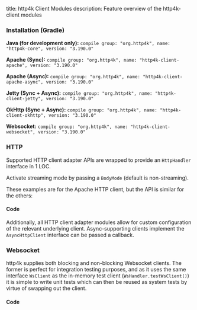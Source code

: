 title: http4k Client Modules
description: Feature overview of the http4k-client modules

### Installation (Gradle)
**Java (for development only):** ```compile group: "org.http4k", name: "http4k-core", version: "3.190.0"```

**Apache (Sync):** ```compile group: "org.http4k", name: "http4k-client-apache", version: "3.190.0"```

**Apache (Async):** ```compile group: "org.http4k", name: "http4k-client-apache-async", version: "3.190.0"```

**Jetty (Sync + Async):** ```compile group: "org.http4k", name: "http4k-client-jetty", version: "3.190.0"```

**OkHttp (Sync + Async):** ```compile group: "org.http4k", name: "http4k-client-okhttp", version: "3.190.0"```

**Websocket:** ```compile group: "org.http4k", name: "http4k-client-websocket", version: "3.190.0"```

### HTTP
Supported HTTP client adapter APIs are wrapped to provide an `HttpHandler` interface in 1 LOC.

Activate streaming mode by passing a `BodyMode` (default is non-streaming).

These examples are for the Apache HTTP client, but the API is similar for the others:

#### Code [<img class="octocat"/>](https://github.com/http4k/http4k/blob/master/src/docs/guide/modules/clients/example_http.kt)
<script src="https://gist-it.appspot.com/https://github.com/http4k/http4k/blob/master/src/docs/guide/modules/clients/example_http.kt"></script>

Additionally, all HTTP client adapter modules allow for custom configuration of the relevant underlying client. Async-supporting clients implement the `AsyncHttpClient` interface can be passed a callback.

### Websocket
http4k supplies both blocking and non-blocking Websocket clients. The former is perfect for integration testing purposes, and as it uses the same interface `WsClient` as the in-memory test client (`WsHandler.testWsClient()`) it is simple to write unit tests which can then be reused as system tests by virtue of swapping out the client.

#### Code [<img class="octocat"/>](https://github.com/http4k/http4k/blob/master/src/docs/guide/modules/clients/example_websocket.kt)
<script src="https://gist-it.appspot.com/https://github.com/http4k/http4k/blob/master/src/docs/guide/modules/clients/example_websocket.kt"></script>

